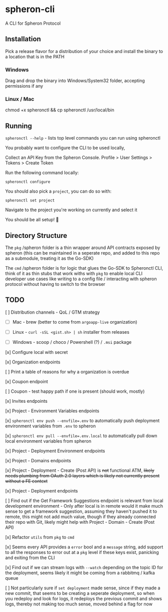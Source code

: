 # spheron-cli

A CLI for Spheron Protocol

## Installation 

Pick a release flavor for a distribution of your choice and install the binary to a location that is in the PATH 

### Windows 

Drag and drop the binary into Windows/System32 folder, accepting permissions if any

### Linux / Mac

chmod +x spheronctl && cp spheronctl /usr/local/bin

## Running

`spheronctl --help` - lists top level commands you can run using spheronctl 

You probably want to configure the CLI to be used locally, 

Collect an API Key from the Spheron Console. 
Profile > User Settings > Tokens > Create Token

Run the following command locally: 

`spheronctl configure`

You should also pick a `project`, you can do so with: 

`spheronctl set project` 

Navigate to the project you're working on currently and select it

You should be all setup! 🎉

## Directory Structure

The `pkg` /spheron folder is a thin wrapper around API contracts exposed by spheron (this can be maintained in a seperate repo, and added to this repo as a submodule, treating it as the Go-SDK)

The `cmd` /spheron folder is for logic that glues the Go-SDK to Spheronctl CLI, think of it as thin stubs that work withs with `pkg` to enable local CLI developer use cases like writing to a config file / interacting with spheron protocol without having to switch to the browser

## TODO

[ ] Distribution channels - QoL / GTM strategy

- [ ] Mac - brew (better to come from `argoapp-live` organization)

- [ ] Linux - `curl -sSL <gist.sh> | sh` installer from releases

- [ ] Windows - scoop / choco / Powershell (?) / `.msi` package

[x] Configure local with secret 

[x] Organization endpoints

[ ] Print a table of reasons for why a organization is overdue

[x] Coupon endpoint

[ ] Coupon - test happy path if one is present (should work, mostly)

[x] Invites endpoints

[x] Project - Environment Variables endpoints

[x] `spheronctl env push --envfile=.env` to automatically push deployment environment variables from `.env` to spheron

[x] `spheronctl env pull --envfile=.env.local` to automatically pull down local environment variables from spheron

[x] Project - Deployment Environment endpoints

[x] Project - Domains endpoints

[x] Project - Deployment - Create (Post API) is ~~not~~ functional ATM, ~~likely needs plumbing from OAuth 2.0 layers which is likely not currently present without a FE context~~

[x] Project - Deployment endpoints

[ ] Find out if the Get Framework Suggestions endpoint is relevant from local development environment - Only after local is in remote would it make much sense to get a framework suggestion, assuming they haven't pushed it to remote, this might not add much value, though if they already connected their repo with Git, likely might help with Project - Domain - Create (Post API) 

[x] Refactor `utils` from `pkg` to `cmd`

[x] Seems every API provides a `error` bool and a `message` string, add support to all the responses to error out at a `pkg` level if these keys exist, panicking and exiting from the CLI

[x] Find out if we can stream logs with `--watch` depending on the topic ID for the deployment, seems likely it might be coming from a rabbitmq / kafka queue 

[ ] Not particularly sure if `set deployment` made sense, since if they made a new commit, that seems to be creating a seperate deployment, so when you redeploy and look for logs, it redeploys the previous commit and shows logs, thereby not making too much sense, moved behind a flag for now